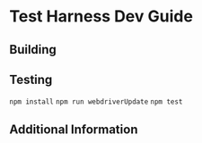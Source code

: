 # Test Harness Dev Guide

## Building

## Testing
`npm install` `npm run webdriverUpdate` `npm test`
## Additional Information

